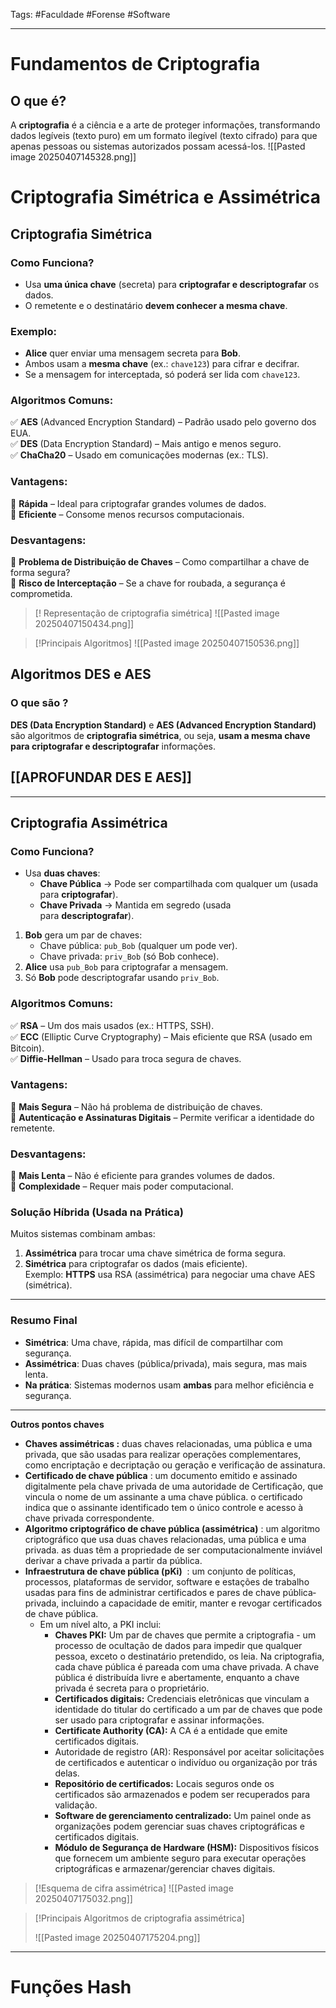 Tags: #Faculdade  #Forense #Software 
___
# Fundamentos de Criptografia
## O que é?
A **criptografia** é a ciência e a arte de proteger informações, transformando dados legíveis (texto puro) em um formato ilegível (texto cifrado) para que apenas pessoas ou sistemas autorizados possam acessá-los.
![[Pasted image 20250407145328.png]]
# Criptografia Simétrica e Assimétrica
## Criptografia Simétrica
### **Como Funciona?**

- Usa **uma única chave** (secreta) para **criptografar e descriptografar** os dados.
- O remetente e o destinatário **devem conhecer a mesma chave**.
### **Exemplo:**

- **Alice** quer enviar uma mensagem secreta para **Bob**.
- Ambos usam a **mesma chave** (ex.: `chave123`) para cifrar e decifrar.
- Se a mensagem for interceptada, só poderá ser lida com `chave123`.
### **Algoritmos Comuns:**

✅ **AES** (Advanced Encryption Standard) – Padrão usado pelo governo dos EUA.  
✅ **DES** (Data Encryption Standard) – Mais antigo e menos seguro.  
✅ **ChaCha20** – Usado em comunicações modernas (ex.: TLS).
### **Vantagens:**
🔹 **Rápida** – Ideal para criptografar grandes volumes de dados.  
🔹 **Eficiente** – Consome menos recursos computacionais.
### **Desvantagens:**
🔴 **Problema de Distribuição de Chaves** – Como compartilhar a chave de forma segura?  
🔴 **Risco de Interceptação** – Se a chave for roubada, a segurança é comprometida.

> [! Representação de criptografia simétrica]
![[Pasted image 20250407150434.png]]


> [!Principais Algoritmos]
![[Pasted image 20250407150536.png]]

## Algoritmos DES e AES
### O que são ?
**DES (Data Encryption Standard)** e **AES (Advanced Encryption Standard)** são algoritmos de **criptografia simétrica**, ou seja, **usam a mesma chave para criptografar e descriptografar** informações.
## [[APROFUNDAR DES E AES]]

---

## Criptografia Assimétrica
### **Como Funciona?**

- Usa **duas chaves**:
    - **Chave Pública** → Pode ser compartilhada com qualquer um (usada para **criptografar**).
    - **Chave Privada** → Mantida em segredo (usada para **descriptografar**).
1. **Bob** gera um par de chaves:
    - Chave pública: `pub_Bob` (qualquer um pode ver).
    - Chave privada: `priv_Bob` (só Bob conhece).
2. **Alice** usa `pub_Bob` para criptografar a mensagem.
3. Só **Bob** pode descriptografar usando `priv_Bob`.
### **Algoritmos Comuns:**

✅ **RSA** – Um dos mais usados (ex.: HTTPS, SSH).  
✅ **ECC** (Elliptic Curve Cryptography) – Mais eficiente que RSA (usado em Bitcoin).  
✅ **Diffie-Hellman** – Usado para troca segura de chaves.
### **Vantagens:**
🔹 **Mais Segura** – Não há problema de distribuição de chaves.  
🔹 **Autenticação e Assinaturas Digitais** – Permite verificar a identidade do remetente.
### **Desvantagens:**
🔴 **Mais Lenta** – Não é eficiente para grandes volumes de dados.  
🔴 **Complexidade** – Requer mais poder computacional.

### **Solução Híbrida (Usada na Prática)**
Muitos sistemas combinam ambas:
1. **Assimétrica** para trocar uma chave simétrica de forma segura.
2. **Simétrica** para criptografar os dados (mais eficiente).
Exemplo: **HTTPS** usa RSA (assimétrica) para negociar uma chave AES (simétrica).
---

### **Resumo Final**
- **Simétrica**: Uma chave, rápida, mas difícil de compartilhar com segurança.
- **Assimétrica**: Duas chaves (pública/privada), mais segura, mas mais lenta.    
- **Na prática**: Sistemas modernos usam **ambas** para melhor eficiência e segurança.

___
**Outros pontos chaves** 

- **Chaves assimétricas :** duas chaves relacionadas, uma pública e uma privada, que são usadas para realizar operações complementares, como encriptação e decriptação ou geração e verificação de assinatura.
- **Certificado de chave pública** : um documento emitido e assinado digitalmente pela chave privada de uma autoridade de Certificação, que vincula o nome de um assinante a uma chave pública. o certificado indica que o assinante identificado tem o único controle e acesso à chave privada correspondente.
- **Algoritmo criptográfico de chave pública (assimétrica)** : um algoritmo criptográfico que usa duas chaves relacionadas, uma pública e uma privada. as duas têm a propriedade de ser computacionalmente inviável derivar a chave privada a partir da pública.
- **Infraestrutura de chave pública (pKi)**  : um conjunto de políticas, processos, plataformas de servidor, software e estações de trabalho usadas para fins de administrar certificados e pares de chave pública­privada, incluindo a capacidade de emitir, manter e revogar certificados de chave pública.
    - Em um nível alto, a PKI inclui:
        - **Chaves PKI:** Um par de chaves que permite a criptografia - um processo de ocultação de dados para impedir que qualquer pessoa, exceto o destinatário pretendido, os leia. Na criptografia, cada chave pública é pareada com uma chave privada. A chave pública é distribuída livre e abertamente, enquanto a chave privada é secreta para o proprietário.
        - **Certificados digitais:** Credenciais eletrônicas que vinculam a identidade do titular do certificado a um par de chaves que pode ser usado para criptografar e assinar informações. 
        - **Certificate Authority (CA):** A CA é a entidade que emite certificados digitais. 
        - Autoridade de registro (AR): Responsável por aceitar solicitações de certificados e autenticar o indivíduo ou organização por trás delas.
        - **Repositório de certificados:** Locais seguros onde os certificados são armazenados e podem ser recuperados para validação.
        - **Software de gerenciamento centralizado:** Um painel onde as organizações podem gerenciar suas chaves criptográficas e certificados digitais.
        - **Módulo de Segurança de Hardware (HSM):** Dispositivos físicos que fornecem um ambiente seguro para executar operações criptográficas e armazenar/gerenciar chaves digitais.

> [!Esquema de cifra assimétrica]
> ![[Pasted image 20250407175032.png]]

> [!Principais Algoritmos de criptografia assimétrica]
> 
> 
> ![[Pasted image 20250407175204.png]]

___
# Funções Hash

